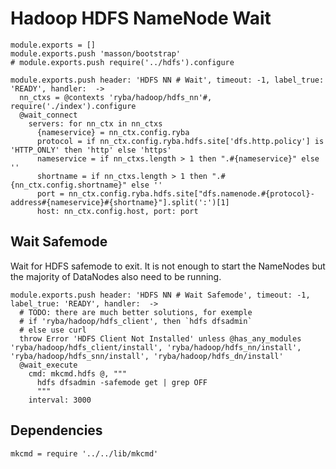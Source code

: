 
# Hadoop HDFS NameNode Wait

    module.exports = []
    module.exports.push 'masson/bootstrap'
    # module.exports.push require('../hdfs').configure

    module.exports.push header: 'HDFS NN # Wait', timeout: -1, label_true: 'READY', handler:  ->
      nn_ctxs = @contexts 'ryba/hadoop/hdfs_nn'#, require('./index').configure
      @wait_connect
        servers: for nn_ctx in nn_ctxs
          {nameservice} = nn_ctx.config.ryba
          protocol = if nn_ctx.config.ryba.hdfs.site['dfs.http.policy'] is 'HTTP_ONLY' then 'http' else 'https'
          nameservice = if nn_ctxs.length > 1 then ".#{nameservice}" else ''
          shortname = if nn_ctxs.length > 1 then ".#{nn_ctx.config.shortname}" else ''
          port = nn_ctx.config.ryba.hdfs.site["dfs.namenode.#{protocol}-address#{nameservice}#{shortname}"].split(':')[1]
          host: nn_ctx.config.host, port: port

## Wait Safemode

Wait for HDFS safemode to exit. It is not enough to start the NameNodes but the
majority of DataNodes also need to be running.

    module.exports.push header: 'HDFS NN # Wait Safemode', timeout: -1, label_true: 'READY', handler:  ->
      # TODO: there are much better solutions, for exemple
      # if 'ryba/hadoop/hdfs_client', then `hdfs dfsadmin`
      # else use curl
      throw Error 'HDFS Client Not Installed' unless @has_any_modules 'ryba/hadoop/hdfs_client/install', 'ryba/hadoop/hdfs_nn/install', 'ryba/hadoop/hdfs_snn/install', 'ryba/hadoop/hdfs_dn/install'
      @wait_execute
        cmd: mkcmd.hdfs @, """
          hdfs dfsadmin -safemode get | grep OFF
          """
        interval: 3000

## Dependencies

    mkcmd = require '../../lib/mkcmd'
